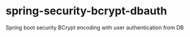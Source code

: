 # spring-security-bcrypt-dbauth
Spring boot security BCrypt encoding with user authentication from DB
